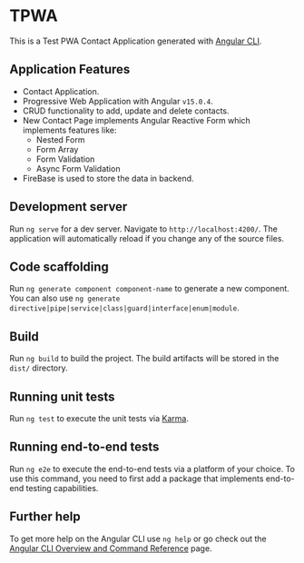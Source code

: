 # TPWA

This is a Test PWA Contact Application generated with [Angular CLI](https://github.com/angular/angular-cli).

## Application Features

- Contact Application.
- Progressive Web Application with Angular `v15.0.4`.
- CRUD functionality to add, update and delete contacts.
- New Contact Page implements Angular Reactive Form which implements features like:
    - Nested Form
    - Form Array
    - Form Validation
    - Async Form Validation
- FireBase is used to store the data in backend.

## Development server

Run `ng serve` for a dev server. Navigate to `http://localhost:4200/`. The application will automatically reload if you change any of the source files.

## Code scaffolding

Run `ng generate component component-name` to generate a new component. You can also use `ng generate directive|pipe|service|class|guard|interface|enum|module`.

## Build

Run `ng build` to build the project. The build artifacts will be stored in the `dist/` directory.

## Running unit tests

Run `ng test` to execute the unit tests via [Karma](https://karma-runner.github.io).

## Running end-to-end tests

Run `ng e2e` to execute the end-to-end tests via a platform of your choice. To use this command, you need to first add a package that implements end-to-end testing capabilities.

## Further help

To get more help on the Angular CLI use `ng help` or go check out the [Angular CLI Overview and Command Reference](https://angular.io/cli) page.
